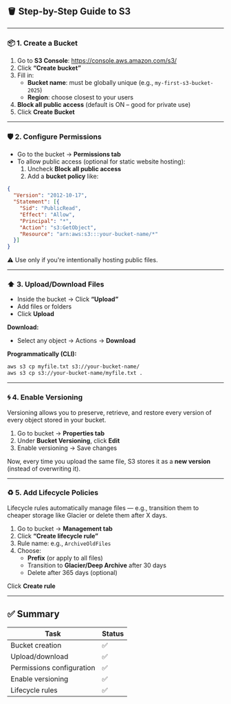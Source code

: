 

## 🪣 Step-by-Step Guide to S3

---

### 📦 **1. Create a Bucket**

1. Go to **S3 Console**: https://console.aws.amazon.com/s3/
2. Click **“Create bucket”**
3. Fill in:
   - **Bucket name**: must be globally unique (e.g., `my-first-s3-bucket-2025`)
   - **Region**: choose closest to your users
4. **Block all public access** (default is ON – good for private use)
5. Click **Create Bucket**

---

### 🛡️ **2. Configure Permissions**

- Go to the bucket → **Permissions tab**
- To allow public access (optional for static website hosting):
  1. Uncheck **Block all public access**
  2. Add a **bucket policy** like:

```json
{
  "Version": "2012-10-17",
  "Statement": [{
    "Sid": "PublicRead",
    "Effect": "Allow",
    "Principal": "*",
    "Action": "s3:GetObject",
    "Resource": "arn:aws:s3:::your-bucket-name/*"
  }]
}
```

⚠️ Use only if you're intentionally hosting public files.

---

### ⬆️ **3. Upload/Download Files**

- Inside the bucket → Click **“Upload”**
- Add files or folders
- Click **Upload**

**Download:**
- Select any object → Actions → **Download**

**Programmatically (CLI):**

```bash
aws s3 cp myfile.txt s3://your-bucket-name/
aws s3 cp s3://your-bucket-name/myfile.txt .
```

---

### 🌀 **4. Enable Versioning**

Versioning allows you to preserve, retrieve, and restore every version of every object stored in your bucket.

1. Go to bucket → **Properties tab**
2. Under **Bucket Versioning**, click **Edit**
3. Enable versioning → Save changes

Now, every time you upload the same file, S3 stores it as a **new version** (instead of overwriting it).

---

### ♻️ **5. Add Lifecycle Policies**

Lifecycle rules automatically manage files — e.g., transition them to cheaper storage like Glacier or delete them after X days.

1. Go to bucket → **Management tab**
2. Click **“Create lifecycle rule”**
3. Rule name: e.g., `ArchiveOldFiles`
4. Choose:
   - **Prefix** (or apply to all files)
   - Transition to **Glacier/Deep Archive** after 30 days
   - Delete after 365 days (optional)

Click **Create rule**

---

## ✅ Summary

| Task                        | Status   |
|-----------------------------|----------|
| Bucket creation             | ✅        |
| Upload/download             | ✅        |
| Permissions configuration   | ✅        |
| Enable versioning           | ✅        |
| Lifecycle rules             | ✅        |

